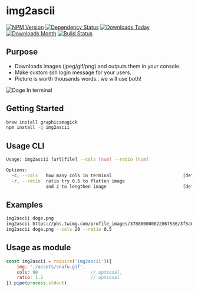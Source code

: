 # img2ascii

[![NPM Version](https://badge.fury.io/js/img2ascii.svg)](https://badge.fury.io/js/img2ascii)
[![Dependency Status](https://david-dm.org/syzer/img2ascii.svg)](https://david-dm.org/syzer/img2ascii)
[![Downloads Today](https://img.shields.io/npm/dt/img2ascii.svg)](https://badge.fury.io/js/img2ascii)
[![Downloads Month](https://img.shields.io/npm/dm/img2ascii.svg)](https://badge.fury.io/js/img2ascii)
[![Build Status](https://img.shields.io/travis/syzer/img2ascii.svg)](https://badge.fury.io/js/img2ascii)

## Purpose

- Downloads images (jpeg/gif/png) and outputs them in your console.
- Make custom ssh login message for your users.
- Picture is worth thousands words.. we will use both!

![Doge In terminal](https://raw.githubusercontent.com/syzer/img2ascii/master/doge.png)

## Getting Started

```sh
brew install graphicsmagick
npm install -g img2ascii
```

## Usage CLI
```sh
Usage: img2ascii [url|file] --cols [num] --ratio [num]

Options:
  -c, --cols   how many cols in terminal                           [default: 80]
  -r, --ratio  ratio try 0.5 to flatten image
               and 2 to lengthen image                             [default: 1]
```

## Examples
```sh
img2ascii doge.png
img2ascii https://pbs.twimg.com/profile_images/378800000822867536/3f5a00acf72df93528b6bb7cd0a4fd0c.jpeg
img2ascii doge.png --cols 20 --ratio 0.5
```

## Usage as module

```js
const img2ascii = require('img2ascii')({
    img: './assets/snafu.gif',
    cols: 90                    // optional,
    ratio: 1.2                  // optional
}).pipe(process.stdout)
```
